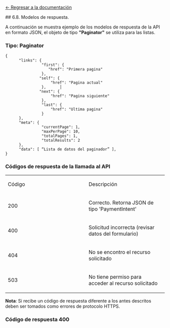 [<- Regresar a la documentación]({{site.baseurl}}/)

<div id="step58"></div>
## 6.8. Modelos de respuesta.

A continuación se muestra ejemplo de los modelos de respuesta de la API en formato JSON, el objeto de tipo **"Paginator"** se utiliza para las listas.

### Tipo: Paginator

    {
          "links": {
                    "first": {
                       "href": "Primera pagina"
                    },
                   "self": {
                        "href": "Pagina actual"
                    },      │        
                   "next": {
                        "href": "Pagina siguiente"
                    },
                    "last": {
                        "href": "Ultima pagina"
                    }
          },
          "meta": {
                    "currentPage": 1,
                    "maxPerPage": 10,
                    "totalPages": 1,
                    "totalResults": 2
          },
          "data": [ “Lista de datos del paginador” ],
    }

### Códigos de respuesta de la llamada al API

<table border="0" cellspacing="0" cellpadding="0">
<tbody>
<tr>
<td width="289">
<p>C&oacute;digo</p>
</td>
<td width="263">
<p>Descripci&oacute;n</p>
</td>
</tr>
<tr>
<td width="289">
<p>200</p>
</td>
<td width="263">
<p>Correcto. Retorna JSON de tipo 'PaymentIntent'</p>
</td>
</tr>
<tr>
<td width="289">
<p>400</p>
</td>
<td width="263">
<p>Solicitud incorrecta (revisar datos del formulario)</p>
</td>
</tr>
<tr>
<td width="289">
<p>404</p>
</td>
<td width="263">
<p>No se encontro el recurso solicitado</p>
</td>
</tr>
<tr>
<td width="289">
<p>503</p>
</td>
<td width="263">
<p>No tiene permiso para acceder al recurso solicitado</p>
</td>
</tr>
</tbody>
</table>

**Nota**: Si recibe un código de respuesta diferente a los antes descritos deben ser tomados como errores de protocolo HTTPS.

### Código de respuesta 400
